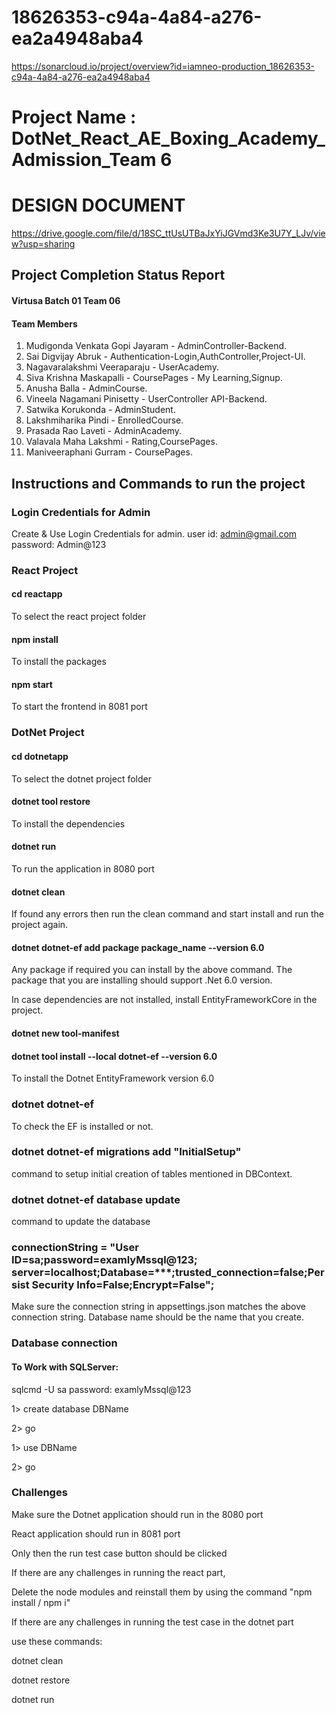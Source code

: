 # 18626353-c94a-4a84-a276-ea2a4948aba4

https://sonarcloud.io/project/overview?id=iamneo-production_18626353-c94a-4a84-a276-ea2a4948aba4

# Project Name : DotNet_React_AE_Boxing_Academy_Admission_Team 6

# DESIGN DOCUMENT

https://drive.google.com/file/d/18SC_ttUsUTBaJxYiJGVmd3Ke3U7Y_LJv/view?usp=sharing

## Project Completion Status Report

#### Virtusa Batch 01 Team 06

#### Team Members

1. Mudigonda Venkata Gopi Jayaram - AdminController-Backend.
2. Sai Digvijay Abruk - Authentication-Login,AuthController,Project-UI.
3. Nagavaralakshmi Veeraparaju - UserAcademy.
4. Siva Krishna Maskapalli - CoursePages - My Learning,Signup.
5. Anusha Balla - AdminCourse.
6. Vineela Nagamani Pinisetty - UserController API-Backend. 
7. Satwika Korukonda - AdminStudent.
8. Lakshmiharika Pindi - EnrolledCourse.
9. Prasada Rao Laveti - AdminAcademy.
10. Valavala Maha Lakshmi - Rating,CoursePages.
11. Maniveeraphani Gurram - CoursePages.

## Instructions and Commands to run the project

### Login Credentials for Admin

Create & Use Login Credentials for admin.
user id: admin@gmail.com
password: Admin@123

### React Project

#### cd reactapp

To select the react project folder

#### npm install

To install the packages

#### npm start

To start the frontend in 8081 port

### DotNet Project

#### cd dotnetapp

To select the dotnet project folder

#### dotnet tool restore

To install the dependencies

#### dotnet run

To run the application in 8080 port

#### dotnet clean

If found any errors then run the clean command and start install and run the project again.

#### dotnet dotnet-ef add package package_name --version 6.0

Any package if required you can install by the above command. The package that you are installing should support .Net 6.0 version.

In case dependencies are not installed, install EntityFrameworkCore in the project.

#### dotnet new tool-manifest

#### dotnet tool install --local dotnet-ef --version 6.0

To install the Dotnet EntityFramework version 6.0

### dotnet dotnet-ef

To check the EF is installed or not.

### dotnet dotnet-ef migrations add "InitialSetup"

command to setup initial creation of tables mentioned in DBContext.

### dotnet dotnet-ef database update

command to update the database

### connectionString = "User ID=sa;password=examlyMssql@123; server=localhost;Database=***;trusted_connection=false;Persist Security Info=False;Encrypt=False";

Make sure the connection string in appsettings.json matches the above connection string. Database name should be the name that you create.

### Database connection

#### To Work with SQLServer:

sqlcmd -U sa
password: examlyMssql@123

1> create database DBName

2> go

1> use DBName

2> go

### Challenges

Make sure the Dotnet application should run in the 8080 port

React application should run in 8081 port

Only then the run test case button should be clicked

If there are any challenges in running the react part,

Delete the node modules and reinstall them by using the command "npm install / npm i"

If there are any challenges in running the test case in the dotnet part

use these commands:

dotnet clean

dotnet restore

dotnet run